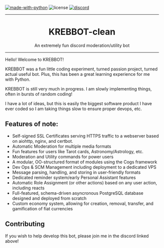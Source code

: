 [![made-with-python](https://img.shields.io/badge/Made%20with-Python-1f425f.svg)](https://www.python.org/)
![license](https://img.shields.io/github/license/miabots/KREBBOT-clean)
[![discord](https://discord.com/api/guilds/754510720590151751/embed.png)](https://discord.gg/uvdove)

___
<h1 align="center">
KREBBOT-clean
</h1>
<div align="center">
An extremely fun discord moderation/utility bot
</div>

___

Hello! Welcome to KREBBOT!

KREBBOT was a fun little coding experiment, turned passion project, turned actual useful bot. Plus, this has been a great learning experience for me with Python.

KREBBOT is still very much in progress. I am slowly implementing things, often in bursts of random coding!

I have a lot of ideas, but this is easily the biggest software product I have ever coded so I am taking things slow to ensure proper devops, etc.

## Features of note:

- Self-signed SSL Certificates serving HTTPS traffic to a webserver based on aiohttp, nginx, and certbot.
- Automatic Moderation for multiple media formats
- Fun features for users like Tarot cards, Astronomy/Astrology, etc.
- Moderation and Utility commands for power users
- A modular, OO-structured format of modules using the Cogs framework
- Dev Ops & SCM Management including deployment to a dedicated VPS
- Message parsing, handling, and storing in user-friendly formats
- Dedicated reminder system/early Personal Assistant features
- Automatic Role Assignment (or other actions) based on any user action, including reacts
- Full-featured, schema-driven asyncronous PostgreSQL database designed and deployed from scratch
- Custom economy system, allowing for creation, removal, transfer, and gamification of fiat currencies


## Contributing
If you wish to help develop this bot, please join me in the discord linked above!
